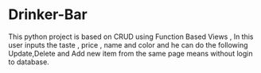 # Drinker-Bar

This python project is based on CRUD using Function Based Views , In this user inputs the taste , price , name and color and he can do the following Update,Delete and Add new item from the same page means without login to database.
